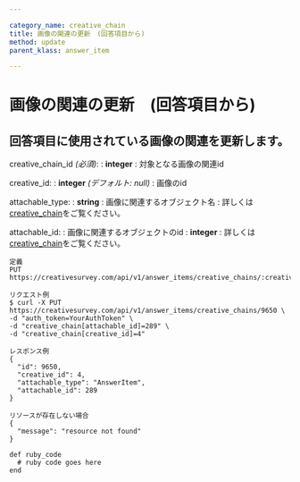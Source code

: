 ```yaml
---

category_name: creative_chain
title: 画像の関連の更新　(回答項目から)
method: update
parent_klass: answer_item

---
```


# 画像の関連の更新　(回答項目から)

## 回答項目に使用されている画像の関連を更新します。

creative_chain_id _(必須)_:
: __integer__
: 対象となる画像の関連id

creative_id:
: __integer__ _(デフォルト: null)_
: 画像のid

attachable_type:
: __string__
: 画像に関連するオブジェクト名
: 詳しくは[creative_chain](#creative_chain)をご覧ください。

attachable_id:
: 画像に関連するオブジェクトのid
: __integer__
: 詳しくは[creative_chain](#creative_chain)をご覧ください。

~~~
定義
PUT https://creativesurvey.com/api/v1/answer_items/creative_chains/:creative_chain_id

リクエスト例
$ curl -X PUT https://creativesurvey.com/api/v1/answer_items/creative_chains/9650 \
-d "auth_token=YourAuthToken" \
-d "creative_chain[attachable_id]=289" \
-d "creative_chain[creative_id]=4"

レスポンス例
{
  "id": 9650,
  "creative_id": 4,
  "attachable_type": "AnswerItem",
  "attachable_id": 289
}

リソースが存在しない場合
{
  "message": "resource not found"
}
~~~

 
~~~
def ruby_code
  # ruby code goes here
end
~~~

　
　
